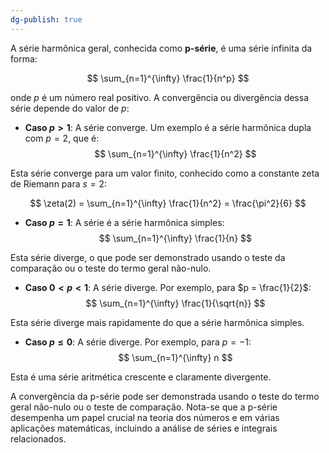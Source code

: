 ```yaml
---
dg-publish: true
---
```


A série harmônica geral, conhecida como **p-série**, é uma série infinita da forma:

$$
\sum_{n=1}^{\infty} \frac{1}{n^p}
$$

onde $p$ é um número real positivo. A convergência ou divergência dessa série depende do valor de $p$:

- **Caso $p > 1$**: A série converge. Um exemplo é a série harmônica dupla com $p = 2$, que é:
$$
\sum_{n=1}^{\infty} \frac{1}{n^2}
$$

Esta série converge para um valor finito, conhecido como a constante zeta de Riemann para $s = 2$:

$$
\zeta(2) = \sum_{n=1}^{\infty} \frac{1}{n^2} = \frac{\pi^2}{6}
$$
- **Caso $p = 1$**: A série é a série harmônica simples:
$$
\sum_{n=1}^{\infty} \frac{1}{n}
$$

Esta série diverge, o que pode ser demonstrado usando o teste da comparação ou o teste do termo geral não-nulo.

- **Caso $0 < p < 1$**: A série diverge. Por exemplo, para $p = \frac{1}{2}$:
$$
\sum_{n=1}^{\infty} \frac{1}{\sqrt{n}}
$$

Esta série diverge mais rapidamente do que a série harmônica simples.

- **Caso $p \leq 0$**: A série diverge. Por exemplo, para $p = -1$:
$$
\sum_{n=1}^{\infty} n
$$

Esta é uma série aritmética crescente e claramente divergente.

A convergência da p-série pode ser demonstrada usando o teste do termo geral não-nulo ou o teste de comparação. Nota-se que a p-série desempenha um papel crucial na teoria dos números e em várias aplicações matemáticas, incluindo a análise de séries e integrais relacionados.
